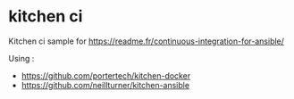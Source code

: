 kitchen ci
==========

Kitchen ci sample for https://readme.fr/continuous-integration-for-ansible/

Using :

  * https://github.com/portertech/kitchen-docker
  * https://github.com/neillturner/kitchen-ansible

